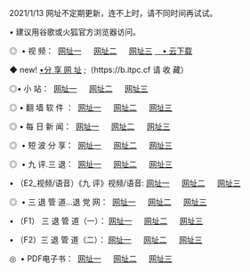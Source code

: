 <p>2021/1/13 网址不定期更新，连不上时，请不同时间再试试。
<p>• 建议用谷歌或火狐官方浏览器访问。
<p>◎  • 视 频： 
<a href="http://hfo.guitarhaven.com/" target="_blank">网址一</a> 　 
<a href="http://hrx.guitarhaven.com/" target="_blank">网址二</a> 　 
<a href="http://hrx.guitarhaven.com/b.html" target="_blank">网址三</a>
<a href="https://yadi.sk/d/d0sUeAOpal3njw" target="_blank">　• 云下载 </a></p>
<p>◆ new! <a href="http://hpd.guitarhaven.com/a.html">•分 享 网 址</a> ;（https://b.itpc.cf 请 收 藏） </p>

<p>◎•  小 站：  
<a href="http://hfo.guitarhaven.com/f.html" target="_blank">网址一</a> 　 
<a href="http://hrx.guitarhaven.com/h.html" target="_blank">网址二</a> 　 
<a href="http://hrx.guitarhaven.com/k/" target="_blank">网址三</a></p><p>

<p>◎  • 翻 墙 软 件 ：  
<a href="http://hfo.guitarhaven.com/ff/" target="_blank">网址一</a> 　 
<a href="http://hrx.guitarhaven.com/s/read/a1_nd.html" target="_blank">网址二</a> 　 
<a href="http://hrx.guitarhaven.com/ff/index.html" target="_blank">网址三</a></p>
<p>◎  • 每 日 新 闻：  
<a href="http://hfo.guitarhaven.com/day/" target="_blank">网址一</a> 　 
<a href="http://hrx.guitarhaven.com/day/" target="_blank">网址二</a> 　 
<a href="http://hrx.guitarhaven.com/day/index.html" target="_blank">网址三</a></p>
<p>◎   • 短 波 分 享：  
<a href="http://hfo.guitarhaven.com/h/" target="_blank">网址一</a> 　 
<a href="http://hrx.guitarhaven.com/h/" target="_blank">网址二</a> 　 
<a href="http://hrx.guitarhaven.com/h/index.html" target="_blank">网址三</a></p>
<p>◎   • 九 评.三 退：  
<a href="http://hfo.guitarhaven.com/t/" target="_blank">网址一</a> 　 
<a href="http://hrx.guitarhaven.com/v2/index.html" target="_blank">网址二</a> 　 
<a href="http://hrx.guitarhaven.com/tt/index.html" target="_blank">网址三</a> 　</p>
<p>  • （E2_视频/语音）《九 评》视频/语音: 
<a href="http://hrx.guitarhaven.com/7738.html" target="_blank">网址一</a> 　 
<a href="http://hrx.guitarhaven.com/7614.html" target="_blank">网址二</a> 　 
<a href="http://hrx.guitarhaven.com/7633.html" target="_blank">网址三</a></p>
<p>◎   • 三 退 管 道...退 党 网：  
<a href="http://hfo.guitarhaven.com/go/td1.html" target="_blank">网址一</a> 　 
<a href="http://hrx.guitarhaven.com/go/td2.html" target="_blank">网址二</a> 　 
<a href="http://hrx.guitarhaven.com/go/td3.html" target="_blank">网址三</a></p>
<p>  • （F1） 三 退 管 道（一）： 
<a href="http://hfo.guitarhaven.com/dd/" target="_blank">网址一</a> 　 
<a href="http://hrx.guitarhaven.com/s/read/a1_tdx.html" target="_blank">网址二</a> 　 
<a href="http://hrx.guitarhaven.com/dd/" target="_blank">网址三</a></p>
<p>  • （F2）三 退 管 道（二）： 
<a href="http://hrx.guitarhaven.com/d/" target="_blank">网址一</a> 　 
<a href="http://hfo.guitarhaven.com/d/index.html" target="_blank">网址二</a> 　 
<a href="http://hrx.guitarhaven.com/d/" target="_blank">网址三</a></p>
<p>◎   • PDF电子书：  
<a href="http://hfo.guitarhaven.com/p/" target="_blank">网址一</a> 　 
<a href="http://hrx.guitarhaven.com/p/index.html" target="_blank">网址二</a> 　 
<a href="http://hrx.guitarhaven.com/p/" target="_blank">网址三</a></p>
